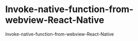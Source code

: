 # Invoke-native-function-from-webview-React-Native
Invoke-native-function-from-webview-React-Native

